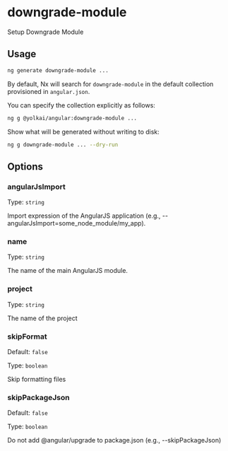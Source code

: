 # downgrade-module

Setup Downgrade Module

## Usage

```bash
ng generate downgrade-module ...
```

By default, Nx will search for `downgrade-module` in the default collection provisioned in `angular.json`.

You can specify the collection explicitly as follows:

```bash
ng g @yolkai/angular:downgrade-module ...
```

Show what will be generated without writing to disk:

```bash
ng g downgrade-module ... --dry-run
```

## Options

### angularJsImport

Type: `string`

Import expression of the AngularJS application (e.g., --angularJsImport=some_node_module/my_app).

### name

Type: `string`

The name of the main AngularJS module.

### project

Type: `string`

The name of the project

### skipFormat

Default: `false`

Type: `boolean`

Skip formatting files

### skipPackageJson

Default: `false`

Type: `boolean`

Do not add @angular/upgrade to package.json (e.g., --skipPackageJson)
